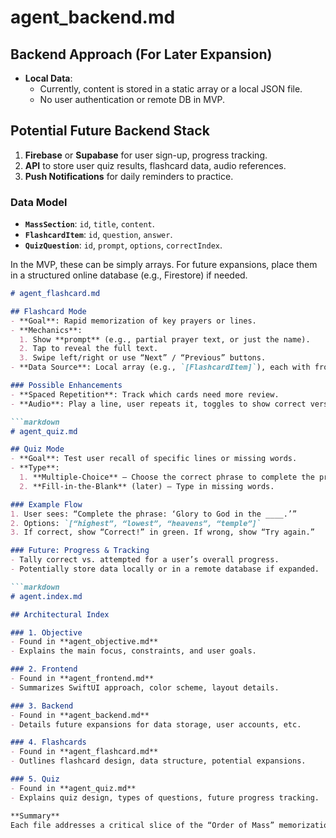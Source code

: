 # agent_backend.md

## Backend Approach (For Later Expansion)
- **Local Data**:
  - Currently, content is stored in a static array or a local JSON file.
  - No user authentication or remote DB in MVP.

## Potential Future Backend Stack
1. **Firebase** or **Supabase** for user sign-up, progress tracking.
2. **API** to store user quiz results, flashcard data, audio references.
3. **Push Notifications** for daily reminders to practice.

### Data Model
- **`MassSection`**: `id`, `title`, `content`.
- **`FlashcardItem`**: `id`, `question`, `answer`.
- **`QuizQuestion`**: `id`, `prompt`, `options`, `correctIndex`.

In the MVP, these can be simply arrays. For future expansions, place them in a structured online database (e.g., Firestore) if needed.

```markdown
# agent_flashcard.md

## Flashcard Mode
- **Goal**: Rapid memorization of key prayers or lines.
- **Mechanics**:
  1. Show **prompt** (e.g., partial prayer text, or just the name).
  2. Tap to reveal the full text.
  3. Swipe left/right or use “Next” / “Previous” buttons.
- **Data Source**: Local array (e.g., `[FlashcardItem]`), each with front/back text.

### Possible Enhancements
- **Spaced Repetition**: Track which cards need more review.  
- **Audio**: Play a line, user repeats it, toggles to show correct version.

```markdown
# agent_quiz.md

## Quiz Mode
- **Goal**: Test user recall of specific lines or missing words.
- **Type**:
  1. **Multiple-Choice** – Choose the correct phrase to complete the prayer.
  2. **Fill-in-the-Blank** (later) – Type in missing words.

### Example Flow
1. User sees: “Complete the phrase: ‘Glory to God in the ____.’”
2. Options: `[“highest”, “lowest”, “heavens”, “temple”]`
3. If correct, show “Correct!” in green. If wrong, show “Try again.”

### Future: Progress & Tracking
- Tally correct vs. attempted for a user’s overall progress.  
- Potentially store data locally or in a remote database if expanded.

```markdown
# agent.index.md

## Architectural Index

### 1. Objective
- Found in **agent_objective.md**  
- Explains the main focus, constraints, and user goals.

### 2. Frontend
- Found in **agent_frontend.md**  
- Summarizes SwiftUI approach, color scheme, layout details.

### 3. Backend
- Found in **agent_backend.md**  
- Details future expansions for data storage, user accounts, etc.

### 4. Flashcards
- Found in **agent_flashcard.md**  
- Outlines flashcard design, data structure, potential expansions.

### 5. Quiz
- Found in **agent_quiz.md**  
- Explains quiz design, types of questions, future progress tracking.

**Summary**  
Each file addresses a critical slice of the “Order of Mass” memorization app. They collectively form the blueprint for a streamlined iOS SwiftUI application that can be built and tested incrementally, with future expansions for greater interactivity and personalization.
